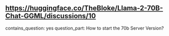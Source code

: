 ## https://huggingface.co/TheBloke/Llama-2-70B-Chat-GGML/discussions/10

contains_question: yes
question_part: How to start the 70b Server Version?